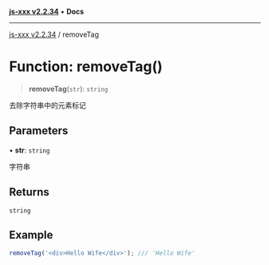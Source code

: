 [**js-xxx v2.2.34**](../README.md) • **Docs**

***

[js-xxx v2.2.34](../README.md) / removeTag

# Function: removeTag()

> **removeTag**(`str`): `string`

去除字符串中的元素标记

## Parameters

• **str**: `string`

字符串

## Returns

`string`

## Example

```ts
removeTag('<div>Hello Wife</div>'); /// 'Hello Wife'
```
